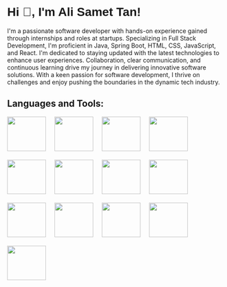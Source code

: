 <h1 style="font-family: Arial,sans-serif;">Hi 👋, I'm Ali Samet Tan!</h1>

I'm a passionate software developer with hands-on experience gained through internships and roles at startups. Specializing in Full Stack Development, I'm proficient in Java, Spring Boot, HTML, CSS, JavaScript, and React. I'm dedicated to staying updated with the latest technologies to enhance user experiences. Collaboration, clear communication, and continuous learning drive my journey in delivering innovative software solutions. With a keen passion for software development, I thrive on challenges and enjoy pushing the boundaries in the dynamic tech industry.


<h2>Languages and Tools:</h2>
<div style="display: flex; flex-wrap: wrap; gap: 10px;">
  <img src="https://github.com/alisamettan/alisamettan/assets/57589255/852bbf1c-d4ec-469b-90dc-c6799bc66dd6" width="90" height="80" style="margin-right: 10px; margin-bottom: 10px;" />
  <img src="https://github.com/alisamettan/alisamettan/assets/57589255/336204c0-9a83-4f36-ad1f-ea6068fb1152" width="90" height="80" style="margin-right: 10px; margin-bottom: 10px;" />
  <img src="https://github.com/alisamettan/alisamettan/assets/57589255/b1a78418-f095-4ebe-a2ca-c63ff54a1d27" width="90" height="80" style="margin-right: 10px; margin-bottom: 10px;" />
  <img src="https://github.com/alisamettan/alisamettan/assets/57589255/2b603cec-cae2-4b61-8874-2b85e292bf82" width="90" height="80" style="margin-right: 10px; margin-bottom: 10px;" />
  <img src="https://github.com/alisamettan/alisamettan/assets/57589255/c4e6e175-74fd-49fa-8a31-152f608c74a8" width="90" height="80" style="margin-right: 10px; margin-bottom: 10px;" />
  <img src="https://github.com/alisamettan/alisamettan/assets/57589255/03d14159-8c90-44b9-a325-184d4472ed2a" width="90" height="80" style="margin-right: 10px; margin-bottom: 10px;" />
  <img src="https://github.com/alisamettan/alisamettan/assets/57589255/1ec4dea5-5da3-42da-831b-d978e1892ee3" width="90" height="80" style="margin-right: 10px; margin-bottom: 10px;" />
  <img src="https://github.com/alisamettan/alisamettan/assets/57589255/b021b712-6c13-4e74-b033-9250df459763" width="90" height="80" style="margin-right: 10px; margin-bottom: 10px;" />
  <img src="https://github.com/alisamettan/alisamettan/assets/57589255/fe8c3d1b-9f1d-4c5f-aec1-97d215968332" width="90" height="80" style="margin-right: 10px; margin-bottom: 10px;" />
  <img src="https://github.com/alisamettan/alisamettan/assets/57589255/89640fbc-ce30-4ce7-a914-89fd72788ec0" width="90" height="80" style="margin-right: 10px; margin-bottom: 10px;" />
  <img src="https://github.com/alisamettan/alisamettan/assets/57589255/d84603a9-371b-4ae2-a5e9-c985685b81ba" width="90" height="80" style="margin-right: 10px; margin-bottom: 10px;" />
  <img src="https://github.com/alisamettan/alisamettan/assets/57589255/d9cae8bd-fc3e-48b0-9817-1e0d0af0447a" width="90" height="80" style="margin-right: 10px; margin-bottom: 10px;" />
  <img src="https://github.com/alisamettan/alisamettan/assets/57589255/c827f055-3fe9-4148-b864-b17d9f27959d" width="90" height="80" style="margin-right: 10px; margin-bottom: 10px;" />
</div>











<!--
**alisamettan/alisamettan** is a ✨ _special_ ✨ repository because its `README.md` (this file) appears on your GitHub profile.

Here are some ideas to get you started:

- 🔭 I’m currently working on ...
- 🌱 I’m currently learning ...
- 👯 I’m looking to collaborate on ...
- 🤔 I’m looking for help with ...
- 💬 Ask me about ...
- 📫 How to reach me: ...
- 😄 Pronouns: ...
- ⚡ Fun fact: ...
-->

